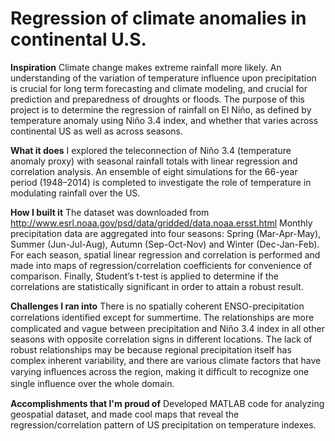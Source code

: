 # Regression of climate anomalies in continental U.S.
**Inspiration**
Climate change makes extreme rainfall more likely. An understanding of the variation of temperature influence upon precipitation is crucial for long term forecasting and climate modeling, and crucial for prediction and preparedness of droughts or floods. The purpose of this project is to determine the regression of rainfall on El Niño, as defined by temperature anomaly using Niño 3.4 index, and whether that varies across continental US as well as across seasons.

**What it does**
I explored the teleconnection of Niño 3.4 (temperature anomaly proxy) with seasonal rainfall totals with linear regression and correlation analysis. An ensemble of eight simulations for the 66-year period (1948–2014) is completed to investigate the role of temperature in modulating rainfall over the US.

**How I built it**
The dataset was downloaded from http://www.esrl.noaa.gov/psd/data/gridded/data.noaa.ersst.html Monthly precipitation data are aggregated into four seasons: Spring (Mar-Apr-May), Summer (Jun-Jul-Aug), Autumn (Sep-Oct-Nov) and Winter (Dec-Jan-Feb). For each season, spatial linear regression and correlation is performed and made into maps of regression/correlation coefficients for convenience of comparison. Finally, Student’s t-test is applied to determine if the correlations are statistically significant in order to attain a robust result.

**Challenges I ran into**
There is no spatially coherent ENSO-precipitation correlations identiﬁed except for summertime. The relationships are more complicated and vague between precipitation and Niño 3.4 index in all other seasons with opposite correlation signs in different locations. The lack of robust relationships may be because regional precipitation itself has complex inherent variability, and there are various climate factors that have varying inﬂuences across the region, making it difﬁcult to recognize one single inﬂuence over the whole domain.

**Accomplishments that I'm proud of**
Developed MATLAB code for analyzing geospatial dataset, and made cool maps that reveal the regression/correlation pattern of US precipitation on temperature indexes.

